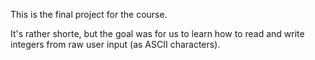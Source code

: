 This is the final project for the course.

It's rather shorte, but the goal was for us to learn how to read and write integers from raw user input (as ASCII characters).
